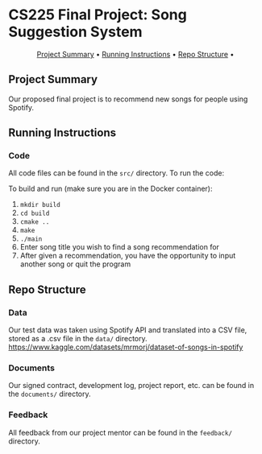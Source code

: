 # CS225 Final Project: Song Suggestion System
<p align="center">
  <a href="#presentation-summary">Project Summary</a> •
  <a href="#running-instructions">Running Instructions</a> •
  <a href="#repo-structure">Repo Structure</a> •
</p>

## Project Summary

Our proposed final project is to recommend new songs for people using Spotify.

## Running Instructions

### Code

All code files can be found in the `src/` directory. To run the code:

To build and run (make sure you are in the Docker container):
1. `mkdir build`
2. `cd build`
3. `cmake ..`
4. `make`
5. `./main`
6. Enter song title you wish to find a song recommendation for
7. After given a recommendation, you have the opportunity to input another song or quit the program

## Repo Structure 

### Data

Our test data was taken using Spotify API and translated into a CSV file, stored as a .csv file in the `data/` directory.
https://www.kaggle.com/datasets/mrmorj/dataset-of-songs-in-spotify

### Documents

Our signed contract, development log, project report, etc. can be found in the `documents/` directory.

### Feedback

All feedback from our project mentor can be found in the `feedback/` directory.
